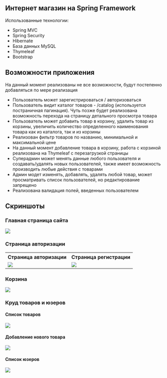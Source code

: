 <h2>Интернет магазин на Spring Framework</h2>
Использованные технологии:

<ul>
<li>Spring MVC</li>
<li>Spring Security</li>
<li>Hibernate</li>
<li>База данных MySQL</li>
<li>Thymeleaf</li>
<li>Bootstrap</li>
</ul>

<h2>Возможности приложения</h2>
<p>На данный момент реализованы не все возможности, будут постепенно добавляться по мере реализация </p>
<ul>
<li>Пользователь может зарегистрироваться / авторизоваться</li>
<li>Пользователь видит каталог товаров - /catalog (используется постраничная пагинация). Чуть позже будет реализована возможность перехода на страницу детального просмотра товара</li>
<li>Пользователь может добавить товар в корзину, удалить товар из корзины, увеличить количество определенного наименования товара как из каталога, так и из корзины</li>
<li>Реализован фильтр товаров по названию, минимальной и максимальной цене</li>
<li>На данный момент добавление товара в корзину, работа с корзиной реализована на Thymeleaf c перезагрузкой страницы</li>
<li>Суперадмин может менять данные любого пользователя и создавать/удалять новых пользователей, также имеет возможность производить любые действия с товарами</li>
<li>Админ модет изменять, добавлять, удалять любой товар, может просматривать список пользователей, но редактирование запрещено</li>
<li>Реализована валидация полей, введенных пользователем</li>
</ul>

<h2>Скриншоты</h2>
<h3>Главная страница сайта</h3>
<img src="https://user-images.githubusercontent.com/63411993/211889166-54633c36-0db9-4d74-8687-ffca077a1534.png"/>
<h3>Страница авторизации</h3>

<table>
<tr>
<th>Страница авторизации</th>
<th>Страница регистрации</th>
</tr>
<tr>
  <td><img src="https://user-images.githubusercontent.com/63411993/212027974-0febb6fc-f507-46ea-8125-cd69f5aa10db.png"/></td>
  <td><img src="https://user-images.githubusercontent.com/63411993/212028576-d7e74e66-6a45-4d2e-bf9b-24843b2d5525.png"/></td>
</tr>
</table>

<h3>Корзина</h3>
<img src="https://user-images.githubusercontent.com/63411993/212029642-a770eddc-e8df-4dea-bb32-2c3df8263ead.png" />

<h3>Круд товаров и юзеров</h3>
<h4>Список товаров</h4>
<img src="https://user-images.githubusercontent.com/63411993/212030990-190d7a26-ecb4-40ba-8b2a-1d8f95937248.png" />
<h4>Добавление нового товара</h4>
<img src="https://user-images.githubusercontent.com/63411993/212031559-3dd14d31-a048-4291-ac65-e9061e237cb2.png" />
<h4>Список юзеров</h4>
<img src="https://user-images.githubusercontent.com/63411993/212032106-033267b9-3edc-41c5-a91b-eeb4fd73eb9a.png" />

